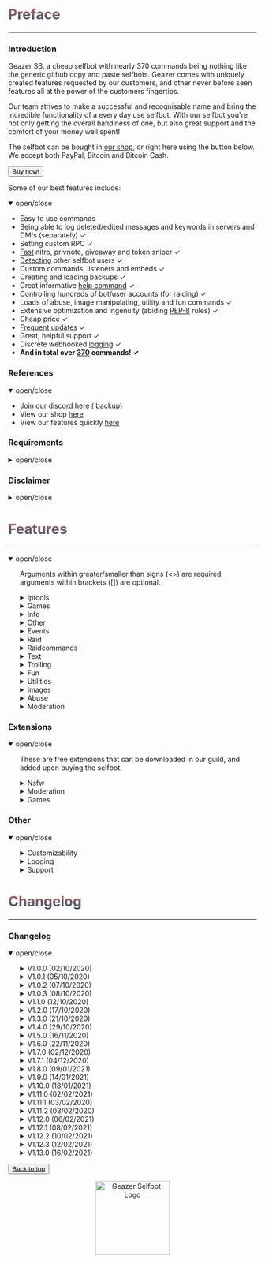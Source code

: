 <head>
  <script src="https://autobuy.io/js/embed.min.js"></script>
  <link rel="shortcut icon" href="favicon.ico" type="image/x-icon" />
  <meta property="og:image" content="https://i.imgur.com/shO8dws.png" />
</head>

<h1 name="top" style="background: -webkit-linear-gradient(#c45e62, #28526d); -webkit-background-clip: text; background-clip: text; -webkit-text-fill-color: transparent">Preface</h1>
<hr />
<h3 name="introduction">Introduction</h3>
<p>Geazer SB, a cheap selfbot with nearly 370 commands being nothing like the generic github copy and paste selfbots. Geazer comes with uniquely created features requested by our customers, and other never before seen features all at the power of the customers fingertips.</p>
<p>Our team strives to make a successful and recognisable name and bring the incredible functionality of a every day use selfbot. With our selfbot you're not only getting the overall handiness of one, but also great support and the comfort of your money well spent!</p>
<p>The selfbot can be bought in <a target="_blank" title="My autobuy.io shop" href="https://autobuy.io/@Geazer-Selfbot/Product/a2bb2869-46d4-48af-8f49-08d842cf9dbd">our shop</a>, or right here using the button below. We accept both PayPal, Bitcoin and Bitcoin Cash.</p>
<button class="button button" data-autobuy-product="a2bb2869-46d4-48af-8f49-08d842cf9dbd">Buy now!</button>
<p>Some of our best features include:</p>
<details open>
  <summary>open/close</summary>
  <ul>
    <li>Easy to use commands</li>
    <li>Being able to log deleted/edited messages and keywords in servers and DM's (separately) ✓</li>
    <li>Setting custom RPC ✓</li>
    <li><a target="_blank" title="snipe speeds" href="https://geazersb.github.io/snipe_speeds.png">Fast</a> nitro, privnote, giveaway and token sniper ✓</li>
    <li><a target="_blank" title="selfbot detect" href="https://geazersb.github.io/selfbot_detect.png">Detecting</a> other selfbot users ✓</li>
    <li>Custom commands, listeners and embeds ✓</li>
    <li>Creating and loading backups ✓</li>
    <li>Great informative <a target="_blank" title="help command" href="https://geazersb.github.io/help_command.png">help command</a> ✓</li>
    <li>Controlling hundreds of bot/user accounts (for raiding) ✓</li>
    <li>Loads of abuse, image manipulating, utility and fun commands ✓</li>
    <li>Extensive optimization and ingenuity (abiding <a target="_blank" title="PEP-8 definition" href="https://www.python.org/dev/peps/pep-0008/">PEP-8</a> rules) ✓</li>
    <li>Cheap price ✓</li>
    <li><a target="_blank" title="changelog" href="https://geazersb.github.io#changelog">Frequent updates</a> ✓</li>
    <li>Great, helpful support ✓</li>
    <li>Discrete webhooked <a target="_blank" title="webhook logging" href="https://geazersb.github.io/logging.png">logging</a> ✓</li>
    <li>
      <b> And in total over <u>370</u> commands! ✓</b>
    </li>
  </ul>
</details>
<h3 name="references">References</h3>
<details open>
  <summary>open/close</summary>
  <ul>
    <li>Join our discord <a target="_blank" title="Support, suggestions, questions and more" href="https://discord.gg/ZGrYnNB">here</a> ( <a target="_blank" title="Support, suggestions, questions and more" href="https://discord.gg/22fZqtp">backup</a>)</li>
    <li>View our shop <a target="_blank" title="My autobuy.io shop" href="https://autobuy.io/@Geazer-Selfbot/Product/a2bb2869-46d4-48af-8f49-08d842cf9dbd">here</a></li>
    <li>View our features quickly <a target="_blank" title="Clear pastebin listing of commands" href="https://pastebin.com/raw/7f4RHTeH">here</a></li>
  </ul>
</details>
<h3 name="requirements">Requirements</h3>
<details>
  <summary>open/close</summary>
  <ul>
    <li>Python: <a target="_blank" title="Direct Python install" href="https://www.python.org/ftp/python/3.8.5/python-3.8.5-amd64.exe">Python 3.8.5</a></li>
    <li>OS: Windows 10 (64-bit), Linux distro or MacOS</li>
    <li>Having joined <a target="_blank" title="Invite to our Discord" href="https://discord.gg/ZGrYnNB">our discord</a></li>
    <li>Having an activation code (can be obtained after buying), and is based on your HWID</li>
  </ul>
</details>
<h3 name="disclaimer">Disclaimer</h3>
<details>
  <summary>open/close</summary>
  <ul>
    <li>
      Using a selfbot is <b>against</b> Discord's <a target="_blank" title="Discord article on Selfbots" href="https://support.discord.com/hc/en-us/articles/115002192352-Automated-user-accounts-">TOS</a>. Though I have made this selfbot very <b>discrete</b> by logging into a separate channel, and
      giving the option to disable embeds. You will <b>not</b> be banned, <b>unless</b> you get <b>reported with proof</b> (e.g screen of embed/you saying you used abusive commands).
    </li>
  </ul>
</details>

<h1 name="features" style="background: -webkit-linear-gradient(#c45e62, #28526d); -webkit-background-clip: text; background-clip: text; -webkit-text-fill-color: transparent">Features</h1>
<hr />
<details open>
  <summary>open/close</summary>
  <ul>
    <p>Arguments within greater/smaller than signs (<>) are required, arguments within brackets ([]) are optional.</p>
    <details>
      <summary>Iptools</summary>
      <ul>
        <p>Category for all commands that have to do with IPs</p>
        <li>iplookup ⟶ Will display information about &lt;host&gt; (embedded)</li>
        <li>unshorten ⟶ Wil unshorten ad.fly, sh.st and adfoc.us links</li>
        <li>shorten ⟶ Will generate a tinyurl link from &lt;link&gt;</li>
        <li>icmpping ⟶ Will ping &lt;host&gt; using ICMP packets</li>
        <li>tcpping ⟶ Will ping &lt;host&gt; on port &lt;port&gt; using TCP packets</li>
        <li>dnsresolve ⟶ Will resolve a DNS by hostname</li>
        <li>websiterep ⟶ Will show some information about &lt;host&gt;'s reputation</li>
        <li>showheaders ⟶ Will show the HTTP headers that your client sends when connecting to a webserver</li>
        <li>whois ⟶ Will do a WHOIS lookup for &lt;host&gt; and return the results</li>
        <li>portscan ⟶ Will scan the common ports of a &lt;host&gt;</li>
        <li>traceroute ⟶ Will determine what servers data traverses through before reaching the &lt;host&gt;</li>
        <li>maclookup ⟶ Will search for the manufacturer of a product based on it's &lt;mac&gt; address</li>
        <li>phonelookup ⟶ Will search for the phonenumber and return some information</li>
        <li>screenwebsite ⟶ Will send a screenshot of a website with the provided &lt;url&gt;</li>
        <li>proxies ⟶ Base command for getting http/https/socks4/socks5 proxies</li>
        <ul>
          <li>http ⟶ Scrapes HTTP proxies (IP:PORT) and sends the file in chat</li>
          <li>https ⟶ Scrapes HTTPS proxies (IP:PORT) and sends the file in chat</li>
          <li>socks4 ⟶ Scrapes socks4 proxies (IP:PORT) and sends the file in chat</li>
          <li>socks5 ⟶ Scrapes socks5 proxies (IP:PORT) and sends the file in chat</li>
        </ul>
      </ul>
    </details>
    <details>
      <summary>Games</summary>
      <ul>
        <p>A Games extension</p>
        <li>minesweeper ⟶ Will allow you to play a game of minesweeper</li>
        <li>whotypesitfaster ⟶ Will allow you to play a game of who types it faster</li>
        <li>guessthewords ⟶ Will allow you to play a game of guess the words</li>
        <li>guessthetiming ⟶ Will allow you to play a game of guess timing</li>
        <li>guessthelogo ⟶ Will allow you to play a game of guess the logo</li>
      </ul>
    </details>
    <details>
      <summary>Info</summary>
      <ul>
        <p>All commands that provide info on a specific subject</p>
        <li>movieinfo ⟶ Will return movie or series info by &lt;query&gt;</li>
        <li>songinfo ⟶ Will return some information about &lt;song&gt; including lyrics</li>
        <li>pokemoninfo ⟶ Will return information about &lt;pokemon&gt;</li>
        <li>minecraftinfo ⟶ Will return some information about a Minecraft account</li>
        <li>covidinfo ⟶ Will return some data regarding the SARS-CoV-2 virus</li>
        <li>weatherinfo ⟶ Will return weather info by &lt;city&gt;</li>
        <li>packageinfo ⟶ Will show information about the Python &lt;package&gt;</li>
        <li>foodinfo ⟶ Will return some info about &lt;dish&gt;</li>
        <li>processinfo ⟶ Will show some process info of your selfbot instance</li>
        <li>computerinfo ⟶ Will show information about the computer the bot is running on</li>
        <li>channelinfo ⟶ Will show all channels in a guild</li>
        <li>roleinfo ⟶ Will show information about the specified &lt;role&gt; (log)</li>
        <li>emailinfo ⟶ Will show some information about &lt;email&gt;</li>
        <li>serverinfo ⟶ Will display some information about a server in your logging channel</li>
        <li>userinfo ⟶ Will show the specified &lt;user&gt;s account data</li>
        <li>tokeninfo ⟶ Will show information about &lt;token&gt; (log)</li>
        <li>charinfo ⟶ Will send info about your &lt;message&gt; unicode</li>
        <li>colourinfo ⟶ Will show information about a hex/rgb colour</li>
        <li>emojiinfo ⟶ Will list all the emotes in a server</li>
        <li>usageinfo ⟶ Will show the top 10 most used commands by you in a graph</li>
      </ul>
    </details>
    <details>
      <summary>Other</summary>
      <ul>
        <p>Category for all commands without a specific category</p>
        <li>eval ⟶ Will evaluate python code, with discord.py env variables in place</li>
        <li>declineall ⟶ Will decline all incoming friend requests</li>
        <li>readall ⟶ Will mark all messages in all servers as read</li>
        <li>motd ⟶ Will send a message regarding the selfbot, e.g the changelog</li>
        <li>fakeperson ⟶ Will generate a random person with &lt;nationality&gt; and &lt;gender&gt;</li>
        <li>getavatars ⟶ Will scrape all avatars in a guild for the random avatars list</li>
        <li>getemojis ⟶ Will scrape all emojis from &lt;fromguildid&gt; guild and add them to &lt;toguildid&gt; guild</li>
        <li>getfiles ⟶ Will scrape &lt;limit&gt; files with the by you specified [filetypes...] in the current channel</li>
        <li>settings ⟶ Base command for changing your selfbot settings</li>
        <ul>
          <li>list ⟶ Will show your current settings</li>
          <li>keywordlog ⟶ Will enable/disable logging your keywords in dms/servers</li>
          <li>prefix ⟶ Will change your current prefixes to &lt;prefixes&gt;</li>
          <li>embed ⟶ Will enable/disable sending some command output in embeds</li>
          <li>rpc ⟶ Will enable/disable custom Rich Presence (RPC)</li>
          <li>dmlog ⟶ Will enable/disable logging deleted/edited messages in dms</li>
          <li>sniping ⟶ Will enable/disable all sniping</li>
          <li>guildlog ⟶ Will enable/disable logging deleted/edited messages in dms</li>
          <li>errorinfo ⟶ Will enable/disable sending some error info in current channel</li>
        </ul>
        <li>cc ⟶ Base command for adding/removing/listing custom commands</li>
        <ul>
          <li>list ⟶ Will show all your custom commands</li>
          <li>add ⟶ Will add the custom command named &lt;command_name&gt; sending &lt;content&gt;</li>
          <li>remove ⟶ Will remove the custom command named &lt;command_name&gt;</li>
        </ul>
        <li>backup ⟶ Base command for making/loading backups</li>
        <ul>
          <li>make ⟶ Sub-base command for backing up friends, blocked users, settings and joined servers</li>
          <ul>
            <li>friends ⟶ Will create a backup of all your friends in a txt file as ids</li>
            <li>blocked ⟶ Will create a backup of all your blocked users in a txt file as ids</li>
            <li>servers ⟶ Will create a backup of all your joined servers in a txt file as invites</li>
            <li>settings ⟶ Will create a backup of all your Discord settings in a txt file</li>
          </ul>
          <li>load ⟶ Sub-base command for adding backed up friends, blocking blocked users and joining servers</li>
          <ul>
            <li>settings ⟶ Will load your Discord settings from a backed up txt file</li>
            <li>friends ⟶ Will add all friends from a backed up txt file</li>
            <li>blocked ⟶ Will block all users from a backed up txt file</li>
            <li>servers ⟶ Will join all servers from a backed up txt file</li>
          </ul>
        </ul>
        <li>extension ⟶ Base command for loading/unloading extensions</li>
        <ul>
          <li>unload ⟶ Will unload the extension named &lt;name&gt;</li>
          <li>load ⟶ Will load the extension named &lt;name&gt;</li>
        </ul>
        <li>serverlogs ⟶ Base command for sending edited/deleted messages from servers in files</li>
        <ul>
          <li>edits ⟶ Will send the latest [amount=10] (max 1500) edited messages from [guild_id] (or global)</li>
          <li>deletes ⟶ Will send the latest [amount=10] (max 1500) deleted messages from [guild_id] (or global)</li>
        </ul>
      </ul>
    </details>
    <details>
      <summary>Events</summary>
      <ul>
        <p>Contains all events like edits/deletes etc, no commands are in this cog</p>
      </ul>
    </details>
    <details>
      <summary>Raid</summary>
      <ul>
        <p>Category with all the raid commands, use these with caution</p>
        <li>account ⟶ Base command for logging in/out and listing/adding/removing accounts</li>
        <ul>
          <li>logout ⟶ Will log out all the user instances</li>
          <li>login ⟶ Will log in all the user accounts from usertokens.json, they will also join your logging guild</li>
          <li>amount ⟶ Will give the amount of id:token combinations</li>
          <li>add ⟶ Will add tokens to the list of useraccounts that can be used to log in</li>
          <li>remove ⟶ Will remove a id:token entry from the token list by [ids...]</li>
        </ul>
      </ul>
    </details>
    <details>
      <summary>Raidcommands</summary>
      <ul>
        <p>These commands can only be used once the tokens in data/json/usertokens.json have been logged in.</p>
        <li>report ⟶ RAID - Will send a report to discord Trust & Safety</li>
        <li>channeloutage ⟶ RAID - Has mostly been patched, will still work with a lot of bots &lt;guild_id&gt;</li>
        <li>say ⟶ RAID - Will send a message to specified channel with all the RAID user accounts,</li>
        <li>dm ⟶ RAID - Attempts to DM a user by id</li>
        <li>fr ⟶ RAID - Attempts to add a user by id.</li>
        <li>username ⟶ RAID - Will change the USERname for all the RAID user accounts to specified username</li>
        <li>avatar ⟶ RAID - Will change the avatar for every raid user</li>
        <li>nickname ⟶ RAID - Will change the nickname for all the RAID user accounts to specified nickname</li>
        <li>guild ⟶ RAID - Base command for RAID accounts to join and leave guilds</li>
        <ul>
          <li>join ⟶ RAID - Will join the specified guild with all the RAID user accounts using a link</li>
          <li>leave ⟶ RAID - Will leave the specified guild from ID with all the RAID user accounts</li>
        </ul>
        <li>blank ⟶ RAID - Base command for sending ~2000 char long whitespace message and spamming guilds with it</li>
        <ul>
          <li>guild ⟶ RAID - Will send a ~2000 char long blank message after every message send in a guild</li>
          <li>stop ⟶ RAID - Will stop all blank spam in guilds</li>
        </ul>
        <li>annoy ⟶ RAID - Base command for annoying entire guilds by adding emoji's or specific users</li>
        <ul>
          <li>user ⟶ RAID - Will react with specified emojis to every message by specified user</li>
          <li>guild ⟶ RAID - Will attempt to react with specified emojis to every message in current guild</li>
          <li>stop ⟶ RAID - Will stop all stop all annoy events</li>
        </ul>
        <li>copy ⟶ RAID - Base command for copying users messages or channels messages</li>
        <ul>
          <li>user ⟶ RAID - Will copy the specified user if no message is provided</li>
          <li>channel ⟶ RAID - Will copy everybody in a channel if no message is provided</li>
          <li>stop ⟶ RAID - Will stop copying the user</li>
        </ul>
        <li>spam ⟶ RAID - Will send the provided messages x times in a row</li>
        <li>raidserver ⟶ RAID - Base command for raiding servers by spamming messages/blank in every channel</li>
        <ul>
          <li>blank ⟶ RAID - Will spam every channel in specified guild with blank</li>
          <li>message ⟶ RAID - Will spam every channel in specified guild with provided message</li>
          <li>stop ⟶ RAID - Stops the server raid</li>
        </ul>
        <li>status ⟶ RAID - Base command for changing your the status</li>
        <ul>
          <li>streaming ⟶ RAID - Will change your status to streaming input</li>
          <li>playing ⟶ RAID - Will change your status playing input</li>
          <li>listening ⟶ RAID - Will change your status to listening to input</li>
          <li>watching ⟶ RAID - Will change your status to watching input</li>
        </ul>
        <li>presence ⟶ RAID - Base command for changing the presence (online, offline etc)</li>
        <ul>
          <li>online ⟶ RAID- Will set the presence to online</li>
          <li>offline ⟶ RAID- Will set the presence to invisible</li>
          <li>idle ⟶ RAID- Will set the presence to idle</li>
          <li>dnd ⟶ RAID - Will set the presence to do not disturb</li>
        </ul>
        <li>voicechannel ⟶ RAID - Base command for joining and leaving voicechannels</li>
        <ul>
          <li>leave ⟶ RAID - Will leave the voicechannel set in voicechannel join</li>
          <li>join ⟶ RAID - Will join a voicechannel by id</li>
        </ul>
      </ul>
    </details>
    <details>
      <summary>Text</summary>
      <ul>
        <p>Category for all commands that send a modified version of your text input</p>
        <li>worm ⟶ Will send your &lt;message&gt; &lt;amount&gt; times in the form of a wave</li>
        <li>combine ⟶ Will combine &lt;word1&gt; and &lt;word2&gt; into one word</li>
        <li>novowel ⟶ Will send a &lt;message&gt; with all vowels removed from your input</li>
        <li>superscript ⟶ Will convert your &lt;message&gt; to superscript</li>
        <li>subscript ⟶ Will convert your &lt;message&gt; to subscript</li>
        <li>letterreplace ⟶ Will replace &lt;letter1&gt; with &lt;letter2&gt; in &lt;message&gt;</li>
        <li>emojify ⟶ Will send a message joining your input with &lt;emote&gt;</li>
        <li>uni ⟶ Will convert each letter/number/?! in your &lt;message&gt; to a bold letter</li>
        <li>leetify ⟶ Will convert each letter in your &lt;message&gt; to a bold letter</li>
        <li>reversify ⟶ Will convert each letter/'?!.& in your &lt;message&gt; to a cursive letter and reverse that</li>
        <li>furrify ⟶ Will convert your &lt;message&gt; into a incel message</li>
        <li>oldify ⟶ Will convert each letter in your &lt;message&gt; to an old english letter</li>
        <li>kanjify ⟶ Will convert each letter in your &lt;message&gt; to a kanji letter</li>
        <li>bubblify ⟶ Will convert each letter/number in your &lt;message&gt; to a rounded letter</li>
        <li>squarify ⟶ Will convert each letter in your &lt;message&gt; to a squared letter</li>
        <li>cursify ⟶ Will convert each letter in your &lt;message&gt; to a cursive letter</li>
        <li>maskmsg ⟶ Will hide &lt;hidden_message&gt; in &lt;message&gt;</li>
        <li>gif ⟶ Will send dancing letters in gifs for each letter/number/!@$& in your &lt;message&gt;</li>
        <li>invisify ⟶ Will convert each letter from your input to be invisible</li>
        <li>ascify ⟶ Will convert your &lt;message&gt; to look like ascii art</li>
        <li>mock ⟶ Will mock your &lt;message&gt;</li>
        <li>genhtml ⟶ genhtml</li>
        <li>edit ⟶ Will edit &lt;message&gt; to show a new letter</li>
        <li>notfunny ⟶ Will send a not funny message (~2100 chars)</li>
        <li>morse ⟶ Base command for encoding/decoding morse</li>
        <ul>
          <li>encode ⟶ Will encode your &lt;message&gt; into morse</li>
          <li>decode ⟶ Will decode your morse &lt;message&gt; to a string</li>
        </ul>
        <li>binary ⟶ Base command for encoding/decoding binary</li>
        <ul>
          <li>encode ⟶ Will encode your &lt;message&gt; to binary (1s and 0s)</li>
          <li>decode ⟶ Will decode your binary &lt;message&gt; to a string</li>
        </ul>
        <li>base64 ⟶ Base command for encoding/decoding base64</li>
        <ul>
          <li>decode ⟶ Will decode your base64 &lt;message&gt; to a string</li>
          <li>encode ⟶ Will encode your &lt;message&gt; to base64</li>
        </ul>
        <li>qr ⟶ Base command for encoding text to QR and decoding QR to text</li>
        <ul>
          <li>encode ⟶ Will generate a QR code from your &lt;message&gt;</li>
          <li>decode ⟶ Will decode your qr &lt;image_url&gt; to a string</li>
        </ul>
      </ul>
    </details>
    <details>
      <summary>Trolling</summary>
      <ul>
        <p>Category will all trolling commands, some should be used with caution</p>
        <li>massrename ⟶ Will attempt to rename everybody to &lt;nickname&gt; in specified &lt;guild_id&gt;</li>
        <li>tokencalc ⟶ Will calculate someones discord token (last parts random)</li>
        <li>glitchmention ⟶ Will send a &lt;length&gt; long mention looking message</li>
        <li>typing ⟶ Will make it look like you are typing indefinitely</li>
        <li>freenitro ⟶ Will send an embedded gif that if added to favourites will send the customurl gif instead. Use Discord CDN links</li>
        <li>editpos ⟶ Will send a &lt;message&gt; with glitched edited tag</li>
        <li>massping ⟶ Will massping everybody in the guild</li>
        <li>spam ⟶ Will send &lt;message&gt; &lt;amount&gt; times in a row</li>
        <li>spampins ⟶ Will pin latest &lt;amount&gt; messages in channel</li>
        <li>uclone ⟶ Will copy &lt;user&gt;'s pfp/username in DM and role in a guild</li>
        <li>blank ⟶ Base command for sending ~2000 char long whitespace message</li>
        <ul>
          <li>guild ⟶ Will send a ~2000 blank after every message in a guild</li>
        </ul>
        <li>noleave ⟶ Base command for instantly adding users back after leaving a group channel</li>
        <ul>
          <li>start ⟶ Will instantly add the &lt;user&gt; back to the group channel upon leaving</li>
          <li>stop ⟶ Will allow user to leave the group channel again</li>
        </ul>
        <li>nojoin ⟶ Base command for instantly kicking a user upon being added to a group</li>
        <ul>
          <li>start ⟶ Will instantly kick the &lt;user&gt; from the group channel upon joining</li>
          <li>stop ⟶ Will allow a user to join the group again</li>
        </ul>
        <li>annoy ⟶ Base command for reacting to messages with emoji's</li>
        <ul>
          <li>user ⟶ Will react with [emojis...] to every message by &lt;user&gt;</li>
          <li>channel ⟶ Will react with [emojis...] to every message in &lt;channel&gt;</li>
          <li>stop ⟶ Will stop all annoy listeners</li>
        </ul>
        <li>imitate ⟶ Base command for starting/stopping copy</li>
        <ul>
          <li>stop ⟶ Will stop all imitate listeners</li>
          <li>user ⟶ Will copy every &lt;user&gt;'s message</li>
          <li>channel ⟶ Will copy everybody in &lt;channel&gt;</li>
        </ul>
        <li>autorespond ⟶ Base command for starting/stopping autorespond</li>
        <ul>
          <li>stop ⟶ Will stop all autorespond listeners</li>
          <li>user ⟶ Will autorespond to every &lt;users&gt;'s message with &lt;message&gt;</li>
          <li>channel ⟶ Will autorespond to everybody in &lt;channel&gt; with &lt;message&gt;</li>
        </ul>
        <li>step ⟶ Base command for starting/stopping step</li>
        <ul>
          <li>stop ⟶ Will stop all step listeners</li>
          <li>user ⟶ Will step through &lt;message&gt; by sending it word for word after every message by &lt;user&gt;</li>
        </ul>
        <li>automute ⟶ Base command for starting/stopping automute</li>
        <ul>
          <li>start ⟶ Will automatically mute &lt;member&gt; after a unmute</li>
          <li>stop ⟶ Will stop the automute listener</li>
        </ul>
        <li>autodeafen ⟶ Base command for starting/stopped autodeafen</li>
        <ul>
          <li>start ⟶ Will automatically deafen &lt;member&gt; after a undeafen</li>
          <li>stop ⟶ Will stop the autodeafen listener</li>
        </ul>
        <li>autodisconnect ⟶ Base command for starting/stopping autodisconnect</li>
        <ul>
          <li>start ⟶ Will automatically kick &lt;member&gt; from a voicechannel on join</li>
          <li>stop ⟶ Will stop the autodisconnect listener</li>
        </ul>
        <li>invisible ⟶ Base command for starting/stopping invisible</li>
        <ul>
          <li>start ⟶ Will change your username and pfp to be blank</li>
          <li>stop ⟶ Will change your username and pfp back to original</li>
        </ul>
        <li>mee6 ⟶ Base command for starting/stopping mee6</li>
        <ul>
          <li>start ⟶ Will change your username and pfp to mee6</li>
          <li>stop ⟶ Will change your username and pfp back to original</li>
        </ul>
      </ul>
    </details>
    <details>
      <summary>Fun</summary>
      <ul>
        <p>Category with fun commands, they pretty useless overall</p>
        <li>urban ⟶ Will define your &lt;query&gt; via urban dictionary</li>
        <li>reddit ⟶ Returns a random post from [subreddit=memes]</li>
        <li>rembed ⟶ Will send an embed with &lt;title&gt; and &lt;description&gt;, with changing colour</li>
        <li>nitro ⟶ Will generate &lt;amount&gt; random discord nitro codes</li>
        <li>invite ⟶ Will generate &lt;amount&gt; random or big server discord invites</li>
        <li>dice ⟶ Will send a random dice image</li>
        <li>wouldyourather ⟶ Will send a random wouldyourather dilemma</li>
        <li>advice ⟶ Will send a random advice</li>
        <li>roast ⟶ Will send a random roast</li>
        <li>quote ⟶ Will send a random quote</li>
        <li>pickupline ⟶ Will send a random pickupline</li>
        <li>headline ⟶ Will send a random real or fake headline</li>
        <li>uselessfact ⟶ Will send a random useless fact</li>
        <li>fact ⟶ Will send a random fact</li>
        <li>chatbot ⟶ Will send a message replying to &lt;message&gt; by AI</li>
        <li>embed ⟶ Will allow you to specify certain embed parts</li>
        <li>texttospeech ⟶ Generates an mp3 file with an automated voice saying &lt;message&gt;</li>
        <li>react ⟶ Will react to the last &lt;amount&gt; messages with [emojis...]</li>
        <li>lmgtfy ⟶ Will send a let me google that for the &lt;message&gt;</li>
        <li>virus ⟶ Will send an editing virus message</li>
        <li>killpresident ⟶ You should use this command in a big server 😂</li>
        <li>stfu ⟶ Will send an editing stfu message</li>
        <li>noc ⟶ Will send an editing no one cares message</li>
        <li>911 ⟶ Will send an editing 911 image</li>
        <li>cum ⟶ Will send an editing masturbating image 😳</li>
        <li>emojisearch ⟶ Will send &lt;amount&gt; emojis you have access to, optionally searching for &lt;query&gt;</li>
        <li>xkcd ⟶ Will send a random xkcd comic</li>
        <li>snipe ⟶ Will send the latest deleted message from any guild channel</li>
        <li>poll ⟶ Will create a strawpoll with possible [answers...] and certain [options...]</li>
        <li>8ball ⟶ Will pick a random response from a list</li>
        <li>editnick ⟶ Base command for starting/stopping editnick</li>
        <ul>
          <li>start ⟶ Will loop through &lt;nickname&gt; and reveal a new letter every second and reset untill stopped</li>
          <li>stop ⟶ Will stop the editnick and return to the old nickname</li>
        </ul>
        <li>cyclestatus ⟶ Base command for starting/stopping cyclestatus</li>
        <ul>
          <li>start ⟶ Will cycle trough a list of &lt;statuses&gt; changing every &lt;delay&gt; sec</li>
          <li>stop ⟶ Will stop the cyclestatus listener</li>
        </ul>
        <li>joke ⟶ Base command for sending jokes</li>
        <ul>
          <li>programming ⟶ Will send a random programming related joke</li>
          <li>dad ⟶ Will send a random dad joke</li>
          <li>yomama ⟶ Will send a random yomama joke</li>
          <li>dark ⟶ Will send a random dark joke</li>
          <li>misc ⟶ Will send a random miscellaneous joke</li>
          <li>pun ⟶ Will send a random pun joke</li>
        </ul>
      </ul>
    </details>
    <details>
      <summary>Utilities</summary>
      <ul>
        <p>Category with all useful utility like commands</p>
        <li>ytsearch ⟶ Will search YouTube with &lt;query&gt; and return results</li>
        <li>translate ⟶ Will translate &lt;message&gt; to &lt;targetlanguage&gt;</li>
        <li>charcount ⟶ Will return the amount of chars, words and paragraphs in your &lt;message&gt;</li>
        <li>hastebin ⟶ Will upload your &lt;message&gt; to a hastebin and send the link</li>
        <li>calculate ⟶ Will solve your &lt;equation&gt;</li>
        <li>privnote ⟶ Will create a privnote with &lt;message&gt;</li>
        <li>setpfp ⟶ Will set your pfp to &lt;pfp&gt;, can be a mention or link</li>
        <li>setname ⟶ Will set your name to &lt;name&gt;, can be a mention or text</li>
        <li>create_group ⟶ Will create a group channel with [users...] if they are on your friendslist</li>
        <li>report ⟶ Will send a report to discord Trust & Safety</li>
        <li>timer ⟶ Will count down from [time=10m] and update in an embed every &lt;interval&gt; seconds (embedded)</li>
        <li>reload ⟶ Will reload all the cogs</li>
        <li>stoplisteners ⟶ Will stop all running listeners, like annoy, autodeafen etc</li>
        <li>exportchat ⟶ Will backup the latest &lt;limit&gt; messages in the current channel to a txt file</li>
        <li>viewbot ⟶ Will have &lt;amount&gt; bots visiting &lt;url&gt;</li>
        <li>google ⟶ Will search google by &lt;query&gt; and return results as links</li>
        <li>purge ⟶ Will delete &lt;amount&gt; of messages send by you (300 cap), filtering with [keywords...]</li>
        <li>rand ⟶ Will send a random number between &lt;num1&gt; and &lt;num2&gt;</li>
        <li>passgen ⟶ Will generate a &lt;length&gt; long password</li>
        <li>logout ⟶ Will log out the selfbot</li>
        <li>reboot ⟶ Will restart the selfbot</li>
        <li>loop ⟶ Base command for looping messages</li>
        <ul>
          <li>start ⟶ Will send &lt;message&gt; after &lt;delay&gt; untill stopped</li>
          <li>stop ⟶ Will stop the currently playing loop function</li>
        </ul>
        <li>status ⟶ Base command for changing your discord presence</li>
        <ul>
          <li>playing ⟶ Will change your presence Playing &lt;message&gt;</li>
          <li>watching ⟶ Will change your presence to Watching &lt;message&gt;</li>
          <li>streaming ⟶ Will change your presence to Streaming &lt;message&gt; with link &lt;stream_url&gt;</li>
          <li>competing ⟶ Will change your presence to Competing in &lt;message&gt;</li>
          <li>listening ⟶ Will change your presence to Listening to &lt;message&gt;</li>
        </ul>
        <li>autodel ⟶ Base command for starting and stopping autodelete</li>
        <ul>
          <li>stop ⟶ Will stop the autodelete messages</li>
          <li>start ⟶ Will delete any messages send by you over the provided &lt;limit&gt;</li>
        </ul>
        <li>afkmode ⟶ Base command for turning on and off afkmode</li>
        <ul>
          <li>start ⟶ Will start automatically replying to mentions/dms with &lt;message&gt;</li>
          <li>stop ⟶ Will stop the afkmode</li>
        </ul>
        <li>crypto ⟶ Base command for commands regarding crypto currency</li>
        <ul>
          <li>custom ⟶ Gets the value of your &lt;coin&gt; in &lt;currencycode&gt;</li>
          <li>tocustom ⟶ Will convert provided &lt;amount&gt; to it's &lt;coin&gt; equivalent in &lt;currencycode&gt;</li>
          <li>toeth ⟶ Will convert provided &lt;amount&gt; to it's ethereum equivalent in &lt;currencycode&gt;</li>
          <li>eth ⟶ Will show value of 1 eth in &lt;currencycode&gt;</li>
          <li>btc ⟶ Will show value of 1 btc in &lt;currencycode&gt;</li>
          <li>tobtc ⟶ Will convert provided &lt;amount&gt; to it's bitcoin equivalent in &lt;currencycode&gt;</li>
        </ul>
        <li>reminder ⟶ Base command for creating/removing/listing/clearing reminders</li>
        <ul>
          <li>list ⟶ Will show all your reminders</li>
          <li>remove ⟶ Will remove a reminder by &lt;query&gt;</li>
          <li>clear ⟶ Will clear all reminders</li>
          <li>add ⟶ Will add a reminder for &lt;when&gt; with &lt;message&gt;</li>
        </ul>
        <li>todo ⟶ Base command for creating/removing/listing/clearing todo's</li>
        <ul>
          <li>list ⟶ Will show all your todo's</li>
          <li>remove ⟶ Will remove a todo by &lt;query&gt;</li>
          <li>add ⟶ Will create a todo with &lt;message&gt;, and save it to a file</li>
          <li>clear ⟶ Will clear all todo's</li>
        </ul>
      </ul>
    </details>
    <details>
      <summary>Images</summary>
      <ul>
        <p>Category will all commands that allow images as input and will return a modified result</p>
        <li>makememe ⟶ Will edit your attachment or [image] to show &lt;top_text&gt; and &lt;bottom_text&gt;</li>
        <li>ocr ⟶ Will return the text found in your &lt;link&gt;s image</li>
        <li>whowouldwin ⟶ Will send an image with the profile pictures of &lt;user1&gt; and &lt;user2&gt;</li>
        <li>resize ⟶ Will resize your &lt;link&gt; to &lt;width&gt; &lt;height&gt; dimensions</li>
        <li>avatar ⟶ Will send a enlarged users avatar in chat</li>
        <li>reverse_search ⟶ Will reverse image search the &lt;link&gt;</li>
        <li>random_screen ⟶ Will send a random screen from prnt.sc or imgur, not guaranteed to contain anything</li>
        <li>phcomment ⟶ Will send an image containing a pornhub comment by the &lt;user&gt; saying &lt;message&gt;</li>
        <li>ytcomment ⟶ Will send an image containing a youtube comment by the &lt;user&gt; saying &lt;message&gt;</li>
        <li>changemymind ⟶ Will send an image with in the change my mind meme saying &lt;message&gt;</li>
        <li>tweet ⟶ Base command for sending tweets as trump or normal</li>
        <ul>
          <li>normal ⟶ Will send an image with the input text as a tweet</li>
          <li>trump ⟶ Will send an image with the input text as a tweet</li>
        </ul>
        <li>spongebob ⟶ Will send an image of mocking spongebob or with &lt;message&gt;</li>
        <li>animal ⟶ Base command for sending animal images + facts</li>
        <ul>
          <li>dog ⟶ Will send a random dog image and facy</li>
          <li>duck ⟶ Will send a random duck image and fact</li>
          <li>spider ⟶ Will send a random spider image and fact</li>
          <li>koala ⟶ Will send a random koala image and fact</li>
          <li>cow ⟶ Will send a random cow image and fact</li>
          <li>bird ⟶ Will send a random bird image and fact</li>
          <li>seal ⟶ Will send a random seal image and fact</li>
          <li>turtle ⟶ Will send a random fish image and fact</li>
          <li>racoon ⟶ Will send a random racoon image and fact</li>
          <li>kangaroo ⟶ Will send a random kangaroo image and fact</li>
          <li>fish ⟶ Will send a random fish image and fact</li>
          <li>monkey ⟶ Will send a random monkey image and fact</li>
          <li>elephant ⟶ Will send a random elephant image and fact</li>
          <li>redpanda ⟶ Will send a random red panda image</li>
          <li>whale ⟶ Will send a random whale image and fact</li>
          <li>wombat ⟶ Will send a random wombat image and fact</li>
          <li>cat ⟶ Will send a random cat image and fact</li>
          <li>bear ⟶ Will send a random bear image and fact</li>
          <li>horse ⟶ Will send a random horse image and fact</li>
          <li>pig ⟶ Will send a random pig image and fact</li>
          <li>panda ⟶ Will send a random panda image and fact</li>
          <li>fox ⟶ Will send a random fox image and fact</li>
        </ul>
        <li>overlay ⟶ Base command for adding overlays to images or vice-versa</li>
        <ul>
          <li>america ⟶ Will add a america overlay your &lt;link&gt;</li>
          <li>whyareyougay ⟶ Will add your &lt;link&gt; and [link2] to whyareyougay scene</li>
          <li>hitler ⟶ Will add a hitler overlay to your &lt;link&gt;</li>
          <li>obama ⟶ Will add your &lt;link1&gt; to a obama scene</li>
          <li>triggered ⟶ Will add a triggered overlay to your &lt;link&gt;</li>
          <li>jail ⟶ Will add a jail overlay to your &lt;link&gt;</li>
          <li>trash ⟶ Will add your &lt;link&gt; to a trash scene</li>
          <li>wasted ⟶ Will add a wasted overlay to your &lt;link&gt;</li>
          <li>fakemessage ⟶ Will make a fake discord message</li>
          <li>rgb ⟶ Will get an rgb graph your &lt;link&gt;s colours</li>
          <li>fedora ⟶ Will add your &lt;link&gt; to a fedora scene</li>
          <li>communism ⟶ Will add a communism overlay your &lt;link&gt;</li>
          <li>pride ⟶ Will add a [option] overlay to your &lt;link&gt;</li>
          <li>fiveguysonegirl ⟶ Will add your &lt;link&gt; and [link2] to fiveguysonegirl scene</li>
          <li>captcha ⟶ Will generate a captcha v3 image with &lt;link&gt; and &lt;message&gt;</li>
          <li>motivational ⟶ Will generate a motivational speech image</li>
          <li>wanted ⟶ Will add a wanted overlay to your &lt;link&gt;</li>
          <li>triangle ⟶ Will triangle your &lt;link&gt;</li>
        </ul>
        <li>effect ⟶ Base command for adding effects to images</li>
        <ul>
          <li>charcoal ⟶ Will convert your &lt;link&gt; to a charcoal drawing</li>
          <li>pixelate ⟶ Will pixelate your &lt;link&gt;</li>
          <li>ascii ⟶ Will convert your &lt;link&gt; to ascii art</li>
          <li>invert ⟶ Will invert your &lt;link&gt;s colours</li>
          <li>deepfry ⟶ Will deepfry your &lt;link&gt;</li>
          <li>sepia ⟶ Will add a sepia filter to your &lt;link&gt;</li>
          <li>magik ⟶ Will add a magik effect to your &lt;link&gt;</li>
          <li>night ⟶ Will add a night effect to your &lt;link&gt;</li>
          <li>blur ⟶ Will blur your &lt;link&gt;</li>
          <li>swirl ⟶ Will add a swirl effect to your &lt;link&gt;</li>
          <li>paint ⟶ Will convert your &lt;link&gt; to art</li>
          <li>emboss ⟶ Will emboss your &lt;link&gt;</li>
          <li>rainbow ⟶ Will add a rainbow effect to your &lt;link&gt;</li>
          <li>posterize ⟶ Will add a posterize filter to your &lt;link&gt;</li>
          <li>hog ⟶ Will hog your &lt;link&gt;s colours</li>
          <li>blurpify ⟶ Will blurpify your &lt;link&gt;</li>
        </ul>
      </ul>
    </details>
    <details>
      <summary>Abuse</summary>
      <ul>
        <p>Category with all abuse commands, these include discord exploits and should be used with caution</p>
        <li>channeloutage ⟶ Will send a load of emotes in a message that causes the reader to crash/lag</li>
        <li>charbypass ⟶ Will send a ~6000 char long message</li>
        <li>spamhelp ⟶ Spams the official help message in different languages to &lt;channel&gt; in &lt;guildid&gt;</li>
        <li>bantoken ⟶ Will make ban a Discord token, forcing the user to reset it</li>
        <li>deleteaccount ⟶ Will delete someones discord account by using their &lt;token&gt; and &lt;password&gt;</li>
        <li>disableaccount ⟶ Will disable someones Discord account by using their &lt;token&gt; and &lt;password&gt;</li>
        <li>tokenspam ⟶ Will flash screen and changes settings of account by using its token</li>
        <li>destroyserver ⟶ Will destroy a server by banning users, deleting and creating channels/roles</li>
        <li>massban ⟶ Will attempt to ban everybody in specified &lt;guild_id&gt; excluding [exclusions...]</li>
        <li>masskick ⟶ Will attempt to kick everybody in specified &lt;guild_id&gt; excluding [exclusions...]</li>
        <li>crashcall ⟶ Base command for starting/stopping crashcalll</li>
        <ul>
          <li>start ⟶ Will start call DOS in a DM or groupchat</li>
          <li>stop ⟶ Will stop the callcrash</li>
        </ul>
        <li>channel ⟶ Base command for creating/removing channels</li>
        <ul>
          <li>remove ⟶ Will attempt to remove &lt;amount&gt; of channels in a guild</li>
          <li>create ⟶ Will spam create &lt;amount&gt; of tc or vc with &lt;name&gt;</li>
        </ul>
        <li>role ⟶ Base command for creating/removing/adding roles</li>
        <ul>
          <li>remove ⟶ Will attempt to remove &lt;amount&gt; of roles in a guild</li>
          <li>add ⟶ Will attempt to add &lt;amount&gt; of roles to &lt;member&gt;, can filter by &lt;role&gt;</li>
          <li>create ⟶ Will create &lt;amount&gt; roles with random a colour named &lt;name&gt;</li>
        </ul>
        <li>webhook ⟶ Base command for doing stuff with Discord webhooks</li>
        <ul>
          <li>send ⟶ Will send a message with the created webhook, works from anywhere in discord</li>
          <li>send2 ⟶ Will create a partial webhook from a wh URL and send messages with it</li>
          <li>delete ⟶ Will delete all webhooks on a specific channel</li>
          <li>create ⟶ Will create a webhook for the current channel, can be used to send messages with</li>
          <li>spam_stop ⟶ Will stop the webhook spam</li>
          <li>delete2 ⟶ Will delete any webhook using its &lt;webhook_url&gt;</li>
        </ul>
        <li>blocked ⟶ Base command for sending messages to blocked users</li>
        <ul>
          <li>setid ⟶ Will set the (DM) channel to send messages to</li>
          <li>send ⟶ Will send a message to user that is blocked</li>
        </ul>
        <li>email ⟶ Base command for adding/removing/listing/spamming emails</li>
        <ul>
          <li>spam ⟶ Will spam &lt;target&gt; with &lt;amount&gt; emails containing &lt;message&gt;</li>
          <li>remove ⟶ Will remove &lt;gmail_name&gt; from gmails.json</li>
          <li>list ⟶ Will log amount of emails in gmails.json</li>
          <li>add ⟶ Will add &lt;gmail_name&gt;:&lt;gmail_password&gt; to gmails.json</li>
        </ul>
      </ul>
    </details>
    <details>
      <summary>Moderation</summary>
      <ul>
        <p>A Moderation extension</p>
        <li>mpurge ⟶ Will purge a chat for &lt;amount&gt; messages by any one</li>
        <li>kick ⟶ Will kick &lt;member&gt; with a &lt;reason&gt; if provided</li>
        <li>ban ⟶ Will ban &lt;member&gt; with a &lt;reason&gt; if provided and delete it's messages the last &lt;delmsgs&gt; days (max 7)</li>
        <li>hackban ⟶ Will ban a user by ID, even if they are not in the guild</li>
        <li>nuke ⟶ Will clone and delete a channel</li>
        <li>mute ⟶ Will mute &lt;member&gt; for &lt;time&gt;</li>
        <li>unmute ⟶ Will unmute &lt;member&gt;</li>
        <li>slowmode ⟶ Base command for overwriting/resetting slowmode</li>
        <ul>
          <li>overwrite ⟶ Sets the slowmode in each channel to &lt;delay&gt;</li>
          <li>reset ⟶ Resets the slowmode of each channel back to its original</li>
        </ul>
      </ul>
    </details>
  </ul>
</details>

<h3 name="extensions">Extensions</h3>
<details open>
  <summary>open/close</summary>
  <ul>
    <p>These are free extensions that can be downloaded in our guild, and added upon buying the selfbot.</p>
    <details>
      <summary>Nsfw</summary>
      <ul>
        <p>A NSFW extension</p>
        <li>hentai ⟶ Base command for listing hentai options and sending hentai images</li>
        <ul>
          <li>search ⟶ Will send &lt;amount&gt; hentai images based on your &lt;search&gt; query</li>
          <li>list ⟶ Will list all possible hentai commands</li>
        </ul>
        <li>porn ⟶ Base command for sending porn images</li>
        <ul>
          <li>blowjob ⟶ Will send a random blowjob image/gif</li>
          <li>pussy ⟶ Will send a random pussy image/gif</li>
          <li>gif ⟶ Will send a random porn gif</li>
          <li>ass ⟶ Will send a random ass image/gif</li>
          <li>petite ⟶ Will send a random petite image/gif</li>
          <li>tits ⟶ Will send a random tits image/gif</li>
        </ul>
      </ul>
    </details>
    <details>
      <summary>Moderation</summary>
      <ul>
        <p>A moderation extension</p>
        <li>mpurge ⟶ Will purge a chat for &lt;amount&gt; messages by any one</li>
        <li>kick ⟶ Will kick &lt;member&gt; with a &lt;reason&gt; if provided</li>
        <li>ban ⟶ Will ban &lt;member&gt; with a &lt;reason&gt; if provided and delete it's messages the last &lt;delmsgs&gt; days (max 7)</li>
        <li>hackban ⟶ Will ban a user by ID, even if they are not in the guild</li>
        <li>nuke ⟶ Will clone and delete a channel</li>
        <li>mute ⟶ Will mute &lt;member&gt; by overwriting their ability to speak in every channel to None</li>
        <li>unmute ⟶ Will unmute &lt;member&gt;</li>
        <li>slowmode ⟶ Base command for overwriting each channels slowmode as a lockdown measurement</li>
        <ul>
          <li>overwrite ⟶ Sets the slowmode in each channel to &lt;delay&gt;</li>
          <li>reset ⟶ Resets the slowmode of each channel back to its original</li>
        </ul>
      </ul>
    </details>
    <details>
      <summary>Games</summary>
      <ul>
        <p>A games extension</p>
        <li>minesweeper ⟶ Will allow you to play a game of minesweeper</li>
        <li>whotypesitfaster ⟶ Will allow you to play a game of who types it faster</li>
        <li>guessthewords ⟶ Will allow you to play a game of guess the words</li>
        <li>guessthetiming ⟶ Will allow you to play a game of guess timing</li>
        <li>guessthelogo ⟶ Will allow you to play a game of guess the logo</li>
      </ul>
    </details>
  </ul>
</details>
<h3 name="other">Other</h3>
<details open>
  <summary>open/close</summary>
  <ul>
    <details>
      <summary>Customizability</summary>
      <ul>
        <li>The embed colour, footer icon and text and autodelete time are customizable.</li>
        <li>Multiple prefixes are able to be set.</li>
        <li>Enabling/disabling sniping is optional.</li>
        <li>Full Custom RPC is optional.</li>
        <li>Whether errors are send in current chat is optional.</li>
        <li>Custom keyword and guild/dm edit/delete logging is optional.</li>
        <li>And more!</li>
      </ul>
    </details>
    <details>
      <summary>Logging</summary>
      <ul>
        <li>All bot logging is done discretely in a by you chosen guilds system channel. A webhook is created that will send what actions are being done, or some command output and more.</li>
        <li>You can also log deleted/edited messages and keywords in a servers and DM's to a chosen webhook URL.</li>
      </ul>
    </details>
    <details>
      <summary>Support</summary>
      <ul>
        <li>You can create a ticket in <a target="_blank" href="https://discord.gg/ZGrYnNB">our discord</a> where we will provide great support ASAP.</li>
        <li>The discord server also contains a FAQ page, where most of your questions will be answered. So make sure to check that out!</li>
      </ul>
    </details>
  </ul>
</details>

<h1 name="changelog" style="background: -webkit-linear-gradient(#c45e62, #28526d); -webkit-background-clip: text; background-clip: text; -webkit-text-fill-color: transparent">Changelog</h1>
<hr />
<h3 name="changelog">Changelog</h3>
<details open>
  <summary>open/close</summary>
  <ul>
    <details>
      <summary>V1.0.0 (02/10/2020)</summary>
      <ul>
        <details>
          <summary>Added Commands</summary>
          <ul>
            <li><code>dice</code> (Fun)</li>
            <li><code>fact</code> (Fun)</li>
            <li><code>snipe</code> (Fun)</li>
            <li><code>serverinfo</code> (Info)</li>
            <li><code>letterreplace</code> (Text)</li>
          </ul>
        </details>
        <details>
          <summary>Other changes</summary>
          <ul>
            <li>You can enable and disable sniping in the <code>settings</code> command now</li>
            <li>For adding raid tokens, you no longer need to input an id token combination, but only tokens</li>
            <li><code>userinfo</code> works for users in DMs now as well as in guilds</li>
            <li>Added extensions</li>
          </ul>
        </details>
      </ul>
    </details>
    <details>
      <summary>V1.0.1 (05/10/2020)</summary>
      <ul>
        <details>
          <summary>Other changes</summary>
          <ul>
            <li>Commands aren't case sensitive anymore (this does not include groups/categories yet)</li>
            <li>The help command is able to be used if embeds are turned off (sorry for this issue)</li>
            <li>Fix to <code>virus</code> command</li>
            <li>Many other small changes</li>
          </ul>
        </details>
      </ul>
    </details>
    <details>
      <summary>V1.0.2 (07/10/2020)</summary>
      <ul>
        <details>
          <summary>Added Commands</summary>
          <ul>
            <li><code>dnsresolve</code> (IPTools)</li>
            <li><code>showheaders</code> (IPTools)</li>
            <li><code>portscan</code> (IPTools)</li>
            <li><code>traceroute</code> (IPTools)</li>
            <li><code>maclookup</code> (IPTools)</li>
            <li><code>metrics</code> (Other)</li>
            <li><code>fakeperson</code> (Other)</li>
            <li><code>emojicopy</code> (Other)</li>
            <li><code>worm</code> (Fun)</li>
          </ul>
        </details>
        <details>
          <summary>Other changes</summary>
          <ul>
            <li>Changes to startup screen</li>
          </ul>
        </details>
      </ul>
    </details>
    <details>
      <summary>V1.0.3 (08/10/2020)</summary>
      <ul>
        <details>
          <summary>Other changes</summary>
          <ul>
            <li>If you decide to log in your raid tokens using <code>raid login</code>, they will automatically join your logging guild so you can give them commands.</li>
            <li>The prefix for raid commands now is 'r' + your custom prefix. e.g if your prefix is <code>'</code> the raid prefix will be <code>r'</code></li>
          </ul>
        </details>
      </ul>
    </details>
    <details>
      <summary>V1.1.0 (12/10/2020)</summary>
      <ul>
        <details>
          <summary>Added Commands</summary>
          <ul>
            <li><code>viewbot</code> (Utilities)</li>
            <li><code>exportchat</code> (Utilities)</li>
            <li><code>declineall</code> (Other)</li>
            <li><code>backup</code> (Other)</li>
            <li><code>website</code> (Help)</li>
          </ul>
        </details>
        <details>
          <summary>Other changes</summary>
          <ul>
            <li>Improved snipe command by saving last deleted message for every channel</li>
            <li>Improved proxy command by adding timeout argument</li>
            <li>Removed some duplicate entries from avatars list</li>
            <li>If you log in bot accounts, they will attempt to load the moderation cog, so you can have your own 'private' actual bot</li>
            <li>You can remove multiple ids at once from raid tokens</li>
            <li>Fix to <code>raid login</code></li>
          </ul>
        </details>
      </ul>
    </details>
    <details>
      <summary>V1.2.0 (17/10/2020)</summary>
      <ul>
        <details>
          <summary>Added Commands</summary>
          <ul>
            <li><code>cancerify</code> (Fun)</li>
            <li><code>killpresident</code> (Trolling)</li>
            <li><code>screenwebsite</code> (IPTools)</li>
            <li><code>deleteaccount</code> (Abuse)</li>
            <li><code>disableaccount</code> (Abuse)</li>
            <li><code>getfiles</code> (Other)</li>
          </ul>
        </details>
        <details>
          <summary>Other changes</summary>
          <ul>
            <li>Added intents for V8 support</li>
            <li>Added option to leave all guilds in <code>guild leave</code> command</li>
            <li>Removed old <code>chatexport</code> command, and replaced it with one that saves it to txt files (security reasons)</li>
            <li>Fix to <code>userinfo</code></li>
          </ul>
        </details>
      </ul>
    </details>
    <details>
      <summary>V1.3.0 (21/10/2020)</summary>
      <ul>
        <details>
          <summary>Added Commands</summary>
          <ul>
            <li><code>charcount</code> (Utilities)</li>
            <li><code>google</code> (Utilities)</li>
            <li><code>invisible</code> (Trolling)</li>
            <li><code>binary</code> (Fun)</li>
            <li><code>moveinfo</code> (Info)</li>
            <li><code>afkmode</code> (Other)</li>
          </ul>
        </details>
        <details>
          <summary>Other changes</summary>
          <ul>
            <li>Added uptime to <code>pinfo</code> command</li>
            <li>Fix to startup being called multiple times (Discord API problem)</li>
            <li>Fix to <code>urbandict</code> command</li>
          </ul>
        </details>
      </ul>
    </details>
    <details>
      <summary>V1.4.0 (29/10/2020)</summary>
      <ul>
        <details>
          <summary>Added Commands</summary>
          <ul>
            <li><code>msasrename</code> (Trolling)</li>
            <li><code>glitchzalgo</code> (Trolling)</li>
            <li><code>nojoin</code> (Trolling)</li>
            <li><code>fakeembed</code> (Trolling)</li>
            <li><code>massban</code> (Abuse)</li>
            <li><code>masskick</code> (Abuse)</li>
            <li><code>covid</code> (Other)</li>
            <li><code>report</code> (Utilities)</li>
            <li><code>report</code> (RaidCommands)</li>
            <li><code>embed</code> (Fun)</li>
          </ul>
        </details>
        <details>
          <summary>Other changes</summary>
          <ul>
            <li>Roles are shown in <code>serverinfo</code> command</li>
            <li>Added loads of aliases to commands</li>
            <li>Changed some help for commands</li>
            <li>If there are no perms to send embedded messages, it will be in a codeblock</li>
            <li>Some commands moved category</li>
          </ul>
        </details>
      </ul>
    </details>
    <details>
      <summary>V1.5.0 (16/11/2020)</summary>
      <ul>
        <details>
          <summary>Added Commands</summary>
          <ul>
            <li><code>react</code> (Trolling)</li>
            <li><code>create_group</code> (Utilities)</li>
            <li><code>weatherinfo</code> (Info)</li>
            <li><code>q</code> (Utilities)</li>
            <li><code>letterreplace</code> (Fun)</li>
          </ul>
        </details>
        <details>
          <summary>Other changes</summary>
          <ul>
            <li>Fix to <code>help</code> command</li>
            <li>Fix to <code>tokenspam</code> command</li>
            <li><code>report</code> command takes message link now</li>
            <li>Made a separate launch file for the selfbot</li>
            <li>You can change your prefix in the <code>settings</code> command now</li>
            <li>Added option for autodeleting custom commands</li>
          </ul>
        </details>
      </ul>
    </details>
    <details>
      <summary>V1.6.0 (22/11/2020)</summary>
      <ul>
        <details>
          <summary>Added Commands</summary>
          <ul>
            <li><code>channeloutage</code> (Abuse)</li>
            <li><code>spamhelp</code> (Abuse)</li>
            <li><code>channeloutage</code> (RaidCommands)</li>
            <li><code>meme</code> (Fun)</li>
          </ul>
        </details>
        <details>
          <summary>Other changes</summary>
          <ul>
            <li>New cog with all info commands (userinfo, weatherinfo, etc)</li>
            <li>New cog with all events, this doesn't include any commands and is hidden from the help command</li>
            <li>The ability to log deleted/edited messages in DM's (able to be stopped in <code>settings</code> command)</li>
            <li>The ability to log deleted/edited messages in servers (able to be stopped in <code>settings</code> command)</li>
            <li>The ability to set custom Rich Presence</li>
            <li>Fix to embed command</li>
            <li>Fix to covid command</li>
          </ul>
        </details>
      </ul>
    </details>
    <details>
      <summary>V1.7.0 (02/12/2020)</summary>
      <ul>
        <details>
          <summary>Added Commands</summary>
          <ul>
            <li><code>gay</code> (Images)</li>
            <li><code>ytcomment</code> (Images)</li>
            <li><code>wasted</code> (Images)</li>
            <li><code>koala</code> (Images)</li>
            <li><code>panda</code> (Images)</li>
            <li><code>redpanda</code> (Images)</li>
            <li><code>fox</code> (Images)</li>
            <li><code>bird</code> (Images)</li>
            <li><code>racoon</code> (Images)</li>
            <li><code>kangaroo</code> (Images)</li>
            <li><code>whale</code> (Images)</li>
            <li><code>pokemoninfo</code> (Info)</li>
            <li><code>minecraftinfo</code> (Info)</li>
            <li><code>songinfo</code> (Info)</li>
            <li><code>discordstatus</code> (Utilities)</li>
            <li><code>translate</code> (Utilities)</li>
            <li><code>binary</code> (Other)</li>
            <li><code>base64</code> (Other)</li>
            <li><code>chatbot</code> (Fun)</li>
          </ul>
        </details>
        <details>
          <summary>Other changes</summary>
          <ul>
            <li>The ability to log keywords in DM's and servers (able to be stopped in <code>settings</code> command)</li>
            <li>New startup screen</li>
            <li>Fix to <code>purge</code> command</li>
            <li>Fix to <code>ytsearch</code> command</li>
            <li>Commands in Images aren't grouped by user and link anymore, and attempt to convert automatically</li>
          </ul>
        </details>
      </ul>
    </details>
    <details>
      <summary>V1.7.1 (04/12/2020)</summary>
      <ul>
        <details>
          <summary>Added Commands</summary>
          <ul>
            <li><code>readall</code> (Other)</li>
            <li><code>reverse_search</code> (Images)</li>
            <li><code>motd</code> (Other)</li>
          </ul>
        </details>
        <details>
          <summary>Other changes</summary>
          <ul>
            <li>Fix to <code>userinfo</code> command</li>
            <li>Fix to <code>serverinfo</code> command</li>
            <li>Fix to <code>gay</code> command</li>
            <li>Fix to sniping events</li>
            <li>The ability to provide a message link (instead of amount of messages) that purge will delete up to</li>
            <li>Categories in the help command are case <b>in</b>sensitive</li>
            <li>Added option to add aliases to custom commmands</li>
          </ul>
        </details>
      </ul>
    </details>
    <details>
      <summary>V1.8.0 (09/01/2021)</summary>
      <ul>
        <details>
          <summary>Added Commands</summary>
          <ul>
            <li><code>kanjify</code> (Text)</li>
            <li><code>oldify</code> (Text)</li>
            <li><code>bubblify</code> (Text)</li>
            <li><code>squarify</code> (Text)</li>
            <li><code>cursivy</code> (Text)</li>
            <li><code>mee6</code> (Trolling)</li>
          </ul>
        </details>
        <details>
          <summary>Other changes</summary>
          <ul>
            <li>The option to disable error feedback in current channel (command not found, missing arguments, etc)</li>
            <li>Added a new category Text for text changing commands</li>
            <li>More accurate gift sniping</li>
            <li>Added a jump url to most events (dmlog, snipe events, etc)</li>
            <li>Deleted glitchdescription command (it was patched)</li>
            <li>Fix to <code>reverse_search</code> command</li>
            <li>Faster cog loading</li>
            <li><code>IPInfo</code> sends response in current channel</li>
            <li>Python 3.9+ support (if discord.py==1.6.0 is downloaded)</li>
            <li>Improved <code>roleinfo</code> command (more info, like permissions)</li>
            <li>Improved <code>react</code> command (you can just do react 10 hi and it will react with :regional_indicator_h: :regional_indicator_i: to 10 latest messages)</li>
            <li>Improved <code>reverse</code> command (Reverses actual letters as well now)</li>
            <li>Improved <code>random_screen</code> command (Will also send Imgur links, and ability to specify amount to send)</li>
            <li>Improved <code>poll</code> command (Will create an actual strawpoll and send link, instead of an embed with reactions)</li>
          </ul>
        </details>
      </ul>
    </details>
    <details>
      <summary>V1.9.0 (14/01/2021)</summary>
      <ul>
        <details>
          <summary>Added Commands</summary>
          <ul>
            <li><code>setname</code> (Utilities)</li>
            <li><code>setpfp</code> (Utilities)</li>
            <li><code>hastebin</code> (Utilities)</li>
            <li><code>crypto eth</code> (Utilities)</li>
            <li><code>crypto toeth</code> (Utilities)</li>
            <li><code>crypto custom</code> (Utilities)</li>
            <li><code>crypto tocustom</code> (Utilities)</li>
            <li><code>texttospeech</code> (Utilities)</li>
            <li><code>qr encode</code> (Images)</li>
            <li><code>qr decode</code> (Images)</li>
            <li><code>makememe</code> (Images)</li>
            <li><code>advice</code> (Fun)</li>
            <li><code>wouldyourather</code> (Fun)</li>
            <li><code>phonelookup</code> (IPTools)</li>
            <li><code>spampins</code> (Trolling)</li>
          </ul>
        </details>
        <details>
          <summary>Other changes</summary>
          <ul>
            <li>Command responses are faster</li>
            <li>Simple detecting other selfbot users (logged in log channel)</li>
            <li>DM/guild edit/delete loggers ignore bots and improved speed</li>
            <li>Added optional delay of 5 to 120 seconds when using <code>guild join</code></li>
            <li>Made almost every potentially blocking request async (non-blocking)</li>
            <li>Added special permissions required to a command (e.g destroy server requires administrator, if you don't have that perm it will throw an error, also shown in help)</li>
            <li><code>weatherinfo</code>, <code>metrics</code> and <code>songinfo</code> commands use your custom embeds now</li>
            <li>Fix to <code>embed</code> command</li>
            <li>Fix to <code>userinfo</code> command</li>
            <li>Fix to <code>mee6</code> command</li>
            <li>Some consistency and readability changes</li>
          </ul>
        </details>
      </ul>
    </details>
    <details>
      <summary>V1.10.0 (18/01/2021)</summary>
      <ul>
        <details>
          <summary>Added Commands</summary>
          <ul>
            <li><code>quote</code> (Fun)</li>
            <li><code>joke yomama</code> (Fun)</li>
            <li><code>roast</code> (Fun)</li>
            <li><code>headline</code> (Fun)</li>
            <li><code>pickupline</code> (Fun)</li>
            <li><code>fact</code> (Fun)</li>
            <li><code>uselessfact</code> (Fun)</li>
            <li><code>effect ascii</code> (Images)</li>
            <li><code>effect blur</code> (Images)</li>
            <li><code>effect blurpify</code> (Images)</li>
            <li><code>effect charcoal</code> (Images)</li>
            <li><code>effect deepfry</code> (Images)</li>
            <li><code>effect emboss</code> (Images)</li>
            <li><code>effect hog</code> (Images)</li>
            <li><code>effect invert</code> (Images)</li>
            <li><code>effect magik</code> (Images)</li>
            <li><code>effect night</code> (Images)</li>
            <li><code>effect paint</code> (Images)</li>
            <li><code>effect pixelate</code> (Images)</li>
            <li><code>effect posterize</code> (Images)</li>
            <li><code>effect rainbow</code> (Images)</li>
            <li><code>effect sepia</code> (Images)</li>
            <li><code>effect swirl</code> (Images)</li>
            <li><code>overlay america</code> (Images)</li>
            <li><code>overlay captcha</code> (Images)</li>
            <li><code>overlay communism</code> (Images)</li>
            <li><code>overlay fakemessage</code> (Images)</li>
            <li><code>overlay fedora</code> (Images)</li>
            <li><code>overlay fiveguysonegirl</code> (Images)</li>
            <li><code>overlay hitler</code> (Images)</li>
            <li><code>overlay jail</code> (Images)</li>
            <li><code>overlay motivational</code> (Images)</li>
            <li><code>overlay obama</code> (Images)</li>
            <li><code>overlay pride</code> (Images)</li>
            <li><code>overlay rgb</code> (Images)</li>
            <li><code>overlay trash</code> (Images)</li>
            <li><code>overlay triangle</code> (Images)</li>
            <li><code>overlay triggered</code> (Images)</li>
            <li><code>overlay wanted</code> (Images)</li>
            <li><code>overlay wasted</code> (Images)</li>
            <li><code>overlay whyareyougay</code> (Images)</li>
            <li><code>privnote</code> (Utilities)</li>
            <li><code>extension load/unload</code> (Other)</li>
          </ul>
        </details>
        <details>
          <summary>Other changes</summary>
          <ul>
            <li>Added a new extension named Games</li>
            <li>Added new content to the NSFW extension</li>
            <li>Fixed the Moderation extension</li>
            <li>All requests are async now</li>
            <li>All snipe events ignore the user itself now</li>
            <li><code>cat</code>, <code>dog</code> and other animal commands are now in a group command called <code>animal</code></li>
          </ul>
        </details>
      </ul>
    </details>
    <details>
      <summary>V1.11.0 (02/02/2021)</summary>
      <ul>
        <details>
          <summary>Added commands</summary>
          <ul>
            <li><code>headsortails</code> (Images)</li>
            <li><code>animal monkey</code> (Images)</li>
            <li><code>animal pig</code> (Images)</li>
            <li><code>animal bear</code> (Images)</li>
            <li><code>animal horse</code> (Images)</li>
            <li><code>animal duck</code> (Images)</li>
            <li><code>animal spider</code> (Images)</li>
            <li><code>animal cow</code> (Images)</li>
            <li><code>animal seal</code> (Images)</li>
            <li><code>animal fish</code> (Images)</li>
            <li><code>animal turtle</code> (Images)</li>
            <li><code>animal elephant</code> (Images)</li>
            <li><code>animal wombat</code> (Images)</li>
            <li><code>reminder add</code> (Utilities)</li>
            <li><code>reminder remove</code> (Utilities)</li>
            <li><code>reminder clear</code> (Utilities)</li>
            <li><code>reminder list</code> (Utilities)</li>
            <li><code>backup load settings</code> (Other)</li>
            <li><code>backup make settings</code> (Other)</li>
            <li><code>autorespond start</code> (Trolling)</li>
            <li><code>autorespond stop</code> (Trolling)</li>
            <li><code>colourinfo</code> (Info)</li>
          </ul>
        </details>
        <details>
          <summary>Other changes</summary>
          <ul>
            <li>Delete time in <code>autodel</code> is based on length of the message</li>
            <li>Better timestamp in <code>snipe</code> command</li>
            <li><code>mute</code> command allows time to mute for now</li>
            <li>Added 'competing in' to <code>status</code> command</li>
            <li><code>extension load/unload</code> also edits config file accordingly now</li>
            <li>Improved the response that could be embedded or not based on settings</li>
            <li>All responses (except help) are now with your custom embed if applicable</li>
            <li>When the command was not found, it now shows the closest match</li>
            <li>Added button support for custom RPC</li>
            <li>Added keywordlog option to setup</li>
            <li>Support for multiple prefixes</li>
            <li>Added multiple prefixes option to setup</li>
            <li>Cog reloading cancels loops</li>
            <li>Fix to commands still using old response status check</li>
            <li>Reworked <code>email</code> command</li>
            <li>Some reformatting in and to files</li>
            <li>Improved sniping, especially for giveaways</li>
            <li>Added option to only reply to dms vs mentions to <code>afkmode</code> command</li>
            <li>Improved giveaway and privnote sniping</li>
            <li>Changed some docstrings and added aliases</li>
            <li>Other small changes</li>
          </ul>
        </details>
      </ul>
    </details>
    <details>
      <summary>V1.11.1 (03/02/2020)</summary>
      <ul>
        <details>
          <summary>Other changes</summary>
          <ul>
            <li>Fix to launch</li>
            <li>Fix to <code>reload</code> command</li>
            <li>Other small changes</li>
          </ul>
        </details>
      </ul>
    </details>
    <details>
      <summary>V1.11.2 (03/02/2020)</summary>
      <ul>
        <details>
          <summary>Other changes</summary>
          <ul>
            <li>Fix to <code>reminder</code> command</li>
            <li>Fix to sniping</li>
            <li>Fix to selfbot detect</li>
          </ul>
        </details>
      </ul>
    </details>
    <details>
      <summary>V1.12.0 (06/02/2021)</summary>
      <ul>
        <details>
          <summary>Added commands</summary>
          <ul>
            <li><code>resize</code> (Images)</li>
            <li><code>ocr</code> (Images)</li>
            <li><code>foodinfo</code> (Info)</li>
            <li><code>removealllisteners</code> (Utilities)</li>
            <li><code>autodisconnect start/stop</code> (Trolling)</li>
          </ul>
        </details>
        <details>
          <summary>Other changes</summary>
          <ul>
            <li>Improved <code>avatar</code> command by resizing the avatar</li>
            <li>Improved <code>google</code> command by returning actual content/images</li>
            <li>Improved <code>typeracer</code> command by showing the sentence in an image</li>
            <li>Improved <code>processinfo</code> command by showing more information</li>
            <li>Improved <code>cc add</code> command by adding the optional '--embedded' and '--deleteafter' flags</li>
            <li>Improved all Text commands by increasing speed</li>
            <li>Improved errorhandling for most Info commands</li>
            <li>Improved custom commands by allowing them to be send through your custom embed</li>
            <li>Added extra coloured bar for responses and the help command</li>
            <li>Added feedback for when a required package is not found</li>
            <li>Added token check for commands where a token is put in</li>
            <li>Fix to <code>metrics</code> not sending image in embed</li>
            <li>Fix to <code>annoy</code> command not working</li>
            <li>Fix to <code>autodeafen</code> command not working</li>
            <li>Fix to <code>reminder add</code> when trying to use it in DM's</li>
            <li>Fix to <code>cc list</code> not properly updating when a cc was removed</li>
            <li>Fix to setup not working when setup had been cancelled before</li>
            <li>Fix to some game commands not properly stopping when no one replied within a reasonable timeframe</li>
          </ul>
        </details>
      </ul>
    </details>
    <details>
      <summary>V1.12.1 (08/02/2021)</summary>
      <ul>
        <details>
          <summary>Added commands</summary>
          <ul>
            <li><code>whois</code> (IPTools)</li>
            <li><code>websiterep</code> (IPTools)</li>
            <li><code>emailinfo</code> (Info)</li>
          </ul>
        </details>
        <details>
          <summary>Other changes</summary>
          <ul>
            <li>Added some 'not found' feedback on <code>urban</code> and <code>userinfo</code> command</li>
            <li>Selfbot setup has the input sometimes checked for the right format now</li>
            <li>Discord Nitro sniping is now ~30% faster</li>
            <li>Proper message jump url included to all sniping events</li>
            <li><code>userinfo</code> shows mutual guilds, nitro time and is more reliable</li>
            <li><code>dnsresolve</code> does not require an API key anymore and shows more info</li>
            <li>Fix to <code>tts</code> command not working</li>
            <li>Fix to <code>autorespond</code> and <code>imitate</code> commands mixup regarding the cancerify parameter</li>
          </ul>
        </details>
      </ul>
    </details>
    <details>
      <summary>V1.12.2 (10/02/2021)</summary>
      <ul>
        <details>
          <summary>Other changes</summary>
          <ul>
            <li>Added connected accounts to the <code>userinfo</code> command</li>
            <li>You can control each sniping category individually now</li>
            <li>Added a "exclusions" entry to config file that allows for excluding certain servers from sniping</li>
            <li>Better explaining in setup</li>
            <li>Better and more input checking/warning in setup</li>
            <li>Added more sniping settings to setup</li>
            <li>Only using Discord API V8 now</li>
            <li>Fix to <code>account login</code> not working</li>
            <li>Fix to giveaway sniper trying to join a giveaway multiple times</li>
            <li>Fix to false positives on nitro sniper</li>
          </ul>
        </details>
      </ul>
    </details>
    <details>
      <summary>V1.12.3 (12/02/2021)</summary>
      <ul>
        <details>
          <summary>Added commands</summary>
          <ul>
            <li><code>randomemotes</code> (Fun)</li>
            <li><code>xkcd</code> (Fun)</li>
            <li><code>settings list</code> (Other)</li>
            <li><code>packageinfo</code> (Info)</li>
          </ul>
        </details>
        <details>
          <summary>Other changes</summary>
          <ul>
            <li>Changes to error handling: Removed long tracebacks in console and errorinfo uses your custom embed now</li>
            <li>Improved responses send by commands by always showing a multiple of 3 fields (for proper alignment)</li>
            <li>Improved <code>metrics</code> command by showing more info</li>
            <li>Improved <code>reddit</code> command by showing more information about the post and allowing to specify the amount of posts to send</li>
            <li>Improved <code>help</code> command by consistently editing the original message, and resetting the autodelete timer. Also properly escapes prefixes now</li>
            <li>Fix to the <code>settings prefix</code> command not working properly</li>
            <li>Fix to the <code>react</code> command not working with text</li>
            <li>Fix to the the <code>help</code> message of the embed command</li>
            <li>Fix to <code>account login</code> command not working properly, along with other small changes to account</li>
            <li>Other small changes</li>
          </ul>
        </details>
      </ul>
    </details>
    <details>
        <summary>V1.13.0 (16/02/2021)</summary>
        <ul>
          <details>
            <summary>Added commands</summary>
            <ul>
              <li><code>mock</code> (Text)</li>
              <li><code>superscript</code> (Text)</li>
              <li><code>subscript</code> (Text)</li>
              <li><code>serverlogs edits/deletes</code> (Other)</li>
              <li><code>calculate</code> (Utilities)</li>
              <li><code>todo add/remove/list/clear</code> (Utilities)</li>
              <li><code>pcinfo</code> (Info)</li>
            </ul>
          </details>
          <details>
            <summary>Other changes</summary>
            <ul>
              <li>Improved <code>randomemotes</code> command by being able to filter to a specific name</li>
              <li>Improved <code>exportchat</code> command by sending the file in the current chat with better formatted contents</li>
              <li>Improved <code>scrapeemojis</code> command by being able to filter to a specific name</li>
              <li>Improved <code>metrics</code> command by showing even more data</li>
              <li>Improved <code>invite</code> command by being to filter to existing large servers to join, which is useful for sniping</li>
              <li>Improved the <code>cyclestatus</code>, <code>mute</code>, <code>slowmode overwrite</code>, <code>timer</code>, <code>loop start</code> commands by using the time convert, so that instead of '60' the input can be '1m' etc. </li>
              <li>Improved the nearest match for when command is not found, to also include aliases</li>
              <li>Removed the proxies folder in the data folder, they are only send in chat now</li>
              <li>Fix to some commands erroring in dm's due to a Discord permission bug</li>
              <li>Fix to <code>help</code> command not working properly when the initial help message was deleted</li>
              <li>Fix to error_log.log file filling up with false errors</li>
              <li>Fix to <code>mee6</code> command not having the right PFP</li>
              <li>Fix to <code>report</code> command not retrieving the report ID correctly</li>
              <li>Fix to weird colour bug in setup</li>
              <li>Fix to <code>translate</code> command not working</li>
              <li>Fix to discord token input in setup sometimes giving false negatives on the token that was put in</li>
              <li>Fix to avatar command not properly resizing the image</li>
            </ul>
          </details>
        </ul>
      </details>
  </ul>
</details>
<button class="button button"><a style="color: black" href="#top">Back to top</a></button>
<p align="center">
  <img alt="Geazer Selfbot Logo" src="https://i.imgur.com/UsrLN7k.gif" width="150" height="150" />
</p>
